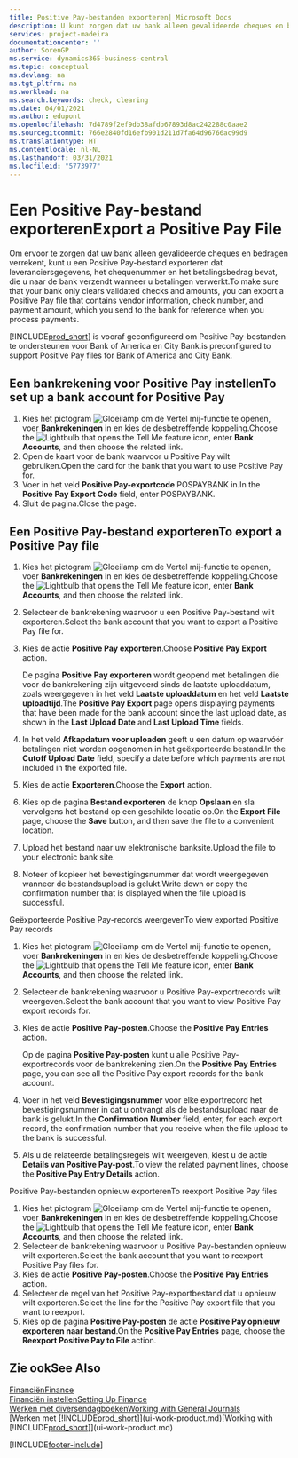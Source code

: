 ```yaml
---
title: Positive Pay-bestanden exporteren| Microsoft Docs
description: U kunt zorgen dat uw bank alleen gevalideerde cheques en bedragen verrekent door een Positive Pay-bestand te exporteren dat gegevens over leveranciers en betalingen bevat.
services: project-madeira
documentationcenter: ''
author: SorenGP
ms.service: dynamics365-business-central
ms.topic: conceptual
ms.devlang: na
ms.tgt_pltfrm: na
ms.workload: na
ms.search.keywords: check, clearing
ms.date: 04/01/2021
ms.author: edupont
ms.openlocfilehash: 7d4789f2ef9db38afdb67893d8ac242288c0aae2
ms.sourcegitcommit: 766e2840fd16efb901d211d7fa64d96766ac99d9
ms.translationtype: HT
ms.contentlocale: nl-NL
ms.lasthandoff: 03/31/2021
ms.locfileid: "5773977"
---
```

# <a name="export-a-positive-pay-file"></a><span data-ttu-id="af3dc-103">Een Positive Pay-bestand exporteren</span><span class="sxs-lookup"><span data-stu-id="af3dc-103">Export a Positive Pay File</span></span>
<span data-ttu-id="af3dc-104">Om ervoor te zorgen dat uw bank alleen gevalideerde cheques en bedragen verrekent, kunt u een Positive Pay-bestand exporteren dat leveranciersgegevens, het chequenummer en het betalingsbedrag bevat, die u naar de bank verzendt wanneer u betalingen verwerkt.</span><span class="sxs-lookup"><span data-stu-id="af3dc-104">To make sure that your bank only clears validated checks and amounts, you can export a Positive Pay file that contains vendor information, check number, and payment amount, which you send to the bank for reference when you process payments.</span></span>

[!INCLUDE[prod_short](includes/prod_short.md)] <span data-ttu-id="af3dc-105">is vooraf geconfigureerd om Positive Pay-bestanden te ondersteunen voor Bank of America en City Bank.</span><span class="sxs-lookup"><span data-stu-id="af3dc-105">is preconfigured to support Positive Pay files for Bank of America and City Bank.</span></span>

## <a name="to-set-up-a-bank-account-for-positive-pay"></a><span data-ttu-id="af3dc-106">Een bankrekening voor Positive Pay instellen</span><span class="sxs-lookup"><span data-stu-id="af3dc-106">To set up a bank account for Positive Pay</span></span>
1. <span data-ttu-id="af3dc-107">Kies het pictogram ![Gloeilamp om de Vertel mij-functie te openen](media/ui-search/search_small.png "Vertel me wat u wilt doen"), voer **Bankrekeningen** in en kies de desbetreffende koppeling.</span><span class="sxs-lookup"><span data-stu-id="af3dc-107">Choose the ![Lightbulb that opens the Tell Me feature](media/ui-search/search_small.png "Tell me what you want to do") icon, enter **Bank Accounts**, and then choose the related link.</span></span>
2. <span data-ttu-id="af3dc-108">Open de kaart voor de bank waarvoor u Positive Pay wilt gebruiken.</span><span class="sxs-lookup"><span data-stu-id="af3dc-108">Open the card for the bank that you want to use Positive Pay for.</span></span>
3. <span data-ttu-id="af3dc-109">Voer in het veld **Positive Pay-exportcode** POSPAYBANK in.</span><span class="sxs-lookup"><span data-stu-id="af3dc-109">In the **Positive Pay Export Code** field, enter POSPAYBANK.</span></span>
4. <span data-ttu-id="af3dc-110">Sluit de pagina.</span><span class="sxs-lookup"><span data-stu-id="af3dc-110">Close the page.</span></span>

## <a name="to-export-a-positive-pay-file"></a><span data-ttu-id="af3dc-111">Een Positive Pay-bestand exporteren</span><span class="sxs-lookup"><span data-stu-id="af3dc-111">To export a Positive Pay file</span></span>
1. <span data-ttu-id="af3dc-112">Kies het pictogram ![Gloeilamp om de Vertel mij-functie te openen](media/ui-search/search_small.png "Vertel me wat u wilt doen"), voer **Bankrekeningen** in en kies de desbetreffende koppeling.</span><span class="sxs-lookup"><span data-stu-id="af3dc-112">Choose the ![Lightbulb that opens the Tell Me feature](media/ui-search/search_small.png "Tell me what you want to do") icon, enter **Bank Accounts**, and then choose the related link.</span></span>
2. <span data-ttu-id="af3dc-113">Selecteer de bankrekening waarvoor u een Positive Pay-bestand wilt exporteren.</span><span class="sxs-lookup"><span data-stu-id="af3dc-113">Select the bank account that you want to export a Positive Pay file for.</span></span>
3. <span data-ttu-id="af3dc-114">Kies de actie **Positive Pay exporteren**.</span><span class="sxs-lookup"><span data-stu-id="af3dc-114">Choose **Positive Pay Export** action.</span></span>

    <span data-ttu-id="af3dc-115">De pagina **Positive Pay exporteren** wordt geopend met betalingen die voor de bankrekening zijn uitgevoerd sinds de laatste uploaddatum, zoals weergegeven in het veld **Laatste uploaddatum** en het veld **Laatste uploadtijd**.</span><span class="sxs-lookup"><span data-stu-id="af3dc-115">The **Positive Pay Export** page opens displaying payments that have been made for the bank account since the last upload date, as shown in the **Last Upload Date** and **Last Upload Time** fields.</span></span>
4. <span data-ttu-id="af3dc-116">In het veld **Afkapdatum voor uploaden** geeft u een datum op waarvóór betalingen niet worden opgenomen in het geëxporteerde bestand.</span><span class="sxs-lookup"><span data-stu-id="af3dc-116">In the **Cutoff Upload Date** field, specify a date before which payments are not included in the exported file.</span></span>
5. <span data-ttu-id="af3dc-117">Kies de actie **Exporteren**.</span><span class="sxs-lookup"><span data-stu-id="af3dc-117">Choose the **Export** action.</span></span>
6. <span data-ttu-id="af3dc-118">Kies op de pagina **Bestand exporteren** de knop **Opslaan** en sla vervolgens het bestand op een geschikte locatie op.</span><span class="sxs-lookup"><span data-stu-id="af3dc-118">On the **Export File** page, choose the **Save** button, and then save the file to a convenient location.</span></span>
7. <span data-ttu-id="af3dc-119">Upload het bestand naar uw elektronische banksite.</span><span class="sxs-lookup"><span data-stu-id="af3dc-119">Upload the file to your electronic bank site.</span></span>
8. <span data-ttu-id="af3dc-120">Noteer of kopieer het bevestigingsnummer dat wordt weergegeven wanneer de bestandsupload is gelukt.</span><span class="sxs-lookup"><span data-stu-id="af3dc-120">Write down or copy the confirmation number that is displayed when the file upload is successful.</span></span>

<span data-ttu-id="af3dc-121">Geëxporteerde Positive Pay-records weergeven</span><span class="sxs-lookup"><span data-stu-id="af3dc-121">To view exported Positive Pay records</span></span>

1. <span data-ttu-id="af3dc-122">Kies het pictogram ![Gloeilamp om de Vertel mij-functie te openen](media/ui-search/search_small.png "Vertel me wat u wilt doen"), voer **Bankrekeningen** in en kies de desbetreffende koppeling.</span><span class="sxs-lookup"><span data-stu-id="af3dc-122">Choose the ![Lightbulb that opens the Tell Me feature](media/ui-search/search_small.png "Tell me what you want to do") icon, enter **Bank Accounts**, and then choose the related link.</span></span>
2. <span data-ttu-id="af3dc-123">Selecteer de bankrekening waarvoor u Positive Pay-exportrecords wilt weergeven.</span><span class="sxs-lookup"><span data-stu-id="af3dc-123">Select the bank account that you want to view Positive Pay export records for.</span></span>
3. <span data-ttu-id="af3dc-124">Kies de actie **Positive Pay-posten**.</span><span class="sxs-lookup"><span data-stu-id="af3dc-124">Choose the **Positive Pay Entries** action.</span></span>

    <span data-ttu-id="af3dc-125">Op de pagina **Positive Pay-posten** kunt u alle Positive Pay-exportrecords voor de bankrekening zien.</span><span class="sxs-lookup"><span data-stu-id="af3dc-125">On the **Positive Pay Entries** page, you can see all the Positive Pay export records for the bank account.</span></span>
4. <span data-ttu-id="af3dc-126">Voer in het veld **Bevestigingsnummer** voor elke exportrecord het bevestigingsnummer in dat u ontvangt als de bestandsupload naar de bank is gelukt.</span><span class="sxs-lookup"><span data-stu-id="af3dc-126">In the **Confirmation Number** field, enter, for each export record, the confirmation number that you receive when the file upload to the bank is successful.</span></span>
5. <span data-ttu-id="af3dc-127">Als u de relateerde betalingsregels wilt weergeven, kiest u de actie **Details van Positive Pay-post**.</span><span class="sxs-lookup"><span data-stu-id="af3dc-127">To view the related payment lines, choose the **Positive Pay Entry Details** action.</span></span>

<span data-ttu-id="af3dc-128">Positive Pay-bestanden opnieuw exporteren</span><span class="sxs-lookup"><span data-stu-id="af3dc-128">To reexport Positive Pay files</span></span>

1. <span data-ttu-id="af3dc-129">Kies het pictogram ![Gloeilamp om de Vertel mij-functie te openen](media/ui-search/search_small.png "Vertel me wat u wilt doen"), voer **Bankrekeningen** in en kies de desbetreffende koppeling.</span><span class="sxs-lookup"><span data-stu-id="af3dc-129">Choose the ![Lightbulb that opens the Tell Me feature](media/ui-search/search_small.png "Tell me what you want to do") icon, enter **Bank Accounts**, and then choose the related link.</span></span>
2. <span data-ttu-id="af3dc-130">Selecteer de bankrekening waarvoor u Positive Pay-bestanden opnieuw wilt exporteren.</span><span class="sxs-lookup"><span data-stu-id="af3dc-130">Select the bank account that you want to reexport Positive Pay files for.</span></span>
3. <span data-ttu-id="af3dc-131">Kies de actie **Positive Pay-posten**.</span><span class="sxs-lookup"><span data-stu-id="af3dc-131">Choose the **Positive Pay Entries** action.</span></span>
4. <span data-ttu-id="af3dc-132">Selecteer de regel van het Positive Pay-exportbestand dat u opnieuw wilt exporteren.</span><span class="sxs-lookup"><span data-stu-id="af3dc-132">Select the line for the Positive Pay export file that you want to reexport.</span></span>
5. <span data-ttu-id="af3dc-133">Kies op de pagina **Positive Pay-posten** de actie **Positive Pay opnieuw exporteren naar bestand**.</span><span class="sxs-lookup"><span data-stu-id="af3dc-133">On the **Positive Pay Entries** page, choose the **Reexport Positive Pay to File** action.</span></span>

## <a name="see-also"></a><span data-ttu-id="af3dc-134">Zie ook</span><span class="sxs-lookup"><span data-stu-id="af3dc-134">See Also</span></span>
[<span data-ttu-id="af3dc-135">Financiën</span><span class="sxs-lookup"><span data-stu-id="af3dc-135">Finance</span></span>](finance.md)  
[<span data-ttu-id="af3dc-136">Financiën instellen</span><span class="sxs-lookup"><span data-stu-id="af3dc-136">Setting Up Finance</span></span>](finance-setup-finance.md)  
[<span data-ttu-id="af3dc-137">Werken met diversendagboeken</span><span class="sxs-lookup"><span data-stu-id="af3dc-137">Working with General Journals</span></span>](ui-work-general-journals.md)  
<span data-ttu-id="af3dc-138">[Werken met [!INCLUDE[prod_short](includes/prod_short.md)]](ui-work-product.md)</span><span class="sxs-lookup"><span data-stu-id="af3dc-138">[Working with [!INCLUDE[prod_short](includes/prod_short.md)]](ui-work-product.md)</span></span>


[!INCLUDE[footer-include](includes/footer-banner.md)]